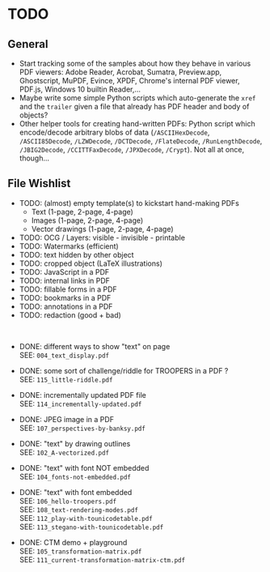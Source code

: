 # TODO

## General

- Start tracking some of the samples about how they behave in various PDF viewers:
  Adobe Reader, Acrobat, Sumatra, Preview.app, Ghostscript, MuPDF, Evince, XPDF, Chrome's internal PDF viewer, PDF.js, Windows 10 builtin Reader,...
- Maybe write some simple Python scripts which auto-generate the `xref` and the `trailer` given a file that already has PDF header and body of objects?
- Other helper tools for creating hand-written PDFs:
  Python script which encode/decode arbitrary blobs of data (`/ASCIIHexDecode`, `/ASCII85Decode`, `/LZWDecode`, `/DCTDecode`, `/FlateDecode`, `/RunLengthDecode`, `/JBIG2Decode`, `/CCITTFaxDecode`, `/JPXDecode`, `/Crypt`).
  Not all at once, though...

## File Wishlist

- TODO: (almost) empty template(s) to kickstart hand-making PDFs
    * Text (1-page, 2-page, 4-page)
    * Images (1-page, 2-page, 4-page)
    * Vector drawings (1-page, 2-page, 4-page)
- TODO: OCG / Layers: visible - invisible - printable
- TODO: Watermarks (efficient)
- TODO: text hidden by other object
- TODO: cropped object (LaTeX illustrations)
- TODO: JavaScript in a PDF
- TODO: internal links in PDF
- TODO: fillable forms in a PDF
- TODO: bookmarks in a PDF
- TODO: annotations in a PDF
- TODO: redaction (good + bad)

&nbsp;

- DONE: different ways to show "text" on page    
  SEE: `004_text_display.pdf`

- DONE: some sort of challenge/riddle for TROOPERS in a PDF ?    
  SEE: `115_little-riddle.pdf`

- DONE: incrementally updated PDF file    
  SEE: `114_incrementally-updated.pdf`

- DONE: JPEG image in a PDF    
  SEE: `107_perspectives-by-banksy.pdf`

- DONE: "text" by drawing outlines     
  SEE: `102_A-vectorized.pdf`

- DONE: "text" with font NOT embedded     
  SEE: `104_fonts-not-embedded.pdf`

- DONE: "text" with font embedded     
  SEE: `106_hello-troopers.pdf`    
  SEE: `108_text-rendering-modes.pdf`    
  SEE: `112_play-with-tounicodetable.pdf`    
  SEE: `113_stegano-with-tounicodetable.pdf`

- DONE: CTM demo + playground     
  SEE: `105_transformation-matrix.pdf`     
  SEE: `111_current-transformation-matrix-ctm.pdf`
